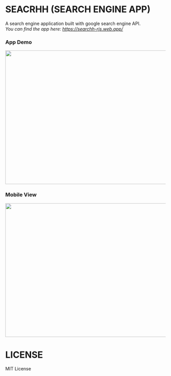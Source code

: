 # SEACRHH (SEARCH ENGINE APP)

A search engine application built with google search engine API.<br/>
*You can find the app here: https://searchh-rjs.web.app/*

### App Demo
<img src="https://drive.google.com/uc?export=view&id=1h5_-NLbJG2UciIHcqt2oqd34R7O1gouN" width="720" height="420" /><br/>
### Mobile View

<img src="https://drive.google.com/uc?export=view&id=1ls_1pM1yTE4-j-KGZEpKz0vkz1uRde_p" width="720" height="420" /><br/>

# LICENSE
MIT License
